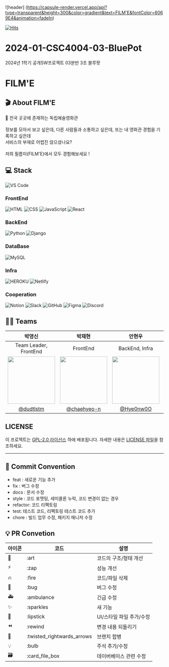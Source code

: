 ![header] (https://capsule-render.vercel.app/api?type=transparent&height=300&color=gradient&text=FILM'E&fontColor=6069E4&animation=fadeIn)

[![Hits](https://hits.seeyoufarm.com/api/count/incr/badge.svg?url=https%3A%2F%2Fgithub.com%2FCSID-DGU%2F2024-01-CSC4004-03-BluePot&count_bg=%23B2B7FF&title_bg=%23555555&icon=&icon_color=%23E7E7E7&title=FILM%27E&edge_flat=false)](https://hits.seeyoufarm.com)

# 2024-01-CSC4004-03-BluePot
2024년 1학기 공개SW프로젝트 03분반 3조 블루팟

# FILM'E

## 🎬 About FILM'E
🎥 전국 곳곳에 존재하는 독립예술영화관 <br /> <br />
정보를 모아서 보고 싶은데, 다른 사람들과 소통하고 싶은데, 또는 내 영화관 경험을 기록하고 싶은데 <br />
서비스의 부재로 어렵진 않으셨나요? <br /><br />
저희 필름미(FILM'E)에서 모두 경험해보세요 !


## 💻 Stack
![VS Code](https://img.shields.io/badge/VS_Code-007ACC?style=for-the-badge&logo=visual-studio-code&logoColor=white) 

### FrontEnd
![HTML](https://img.shields.io/badge/HTML-239120?style=for-the-badge&logo=html5&logoColor=white)
![CSS](https://img.shields.io/badge/CSS-239120?&style=for-the-badge&logo=css3&logoColor=white)
![JavaScript](https://img.shields.io/badge/JavaScript-F7DF1E?style=for-the-badge&logo=JavaScript&logoColor=white)
![React](https://img.shields.io/badge/React-20232A?style=for-the-badge&logo=react&logoColor=61DAFB)

### BackEnd
![Python](https://img.shields.io/badge/Python-3776AB?style=for-the-badge&logo=python&logoColor=white)
![Django](https://img.shields.io/badge/Django-092E20?style=for-the-badge&logo=django&logoColor=white)

### DataBase
![MySQL](https://img.shields.io/badge/MySQL-00000F?style=for-the-badge&logo=mysql&logoColor=white)

### Infra
![HEROKU](https://img.shields.io/badge/Heroku-430098?style=for-the-badge&logo=heroku&logoColor=white)
![Netlify](https://img.shields.io/badge/Netlify-00C7B7?style=for-the-badge&logo=netlify&logoColor=white)

### Cooperation
![Notion](https://img.shields.io/badge/Notion-000000?style=for-the-badge&logo=notion&logoColor=white) 
![Slack](https://img.shields.io/badge/Slack-4A154B?style=for-the-badge&logo=slack&logoColor=white) 
![GitHub](https://img.shields.io/badge/GitHub-181717?style=for-the-badge&logo=github&logoColor=white) 
![Figma](https://img.shields.io/badge/Figma-F24E1E?style=for-the-badge&logo=figma&logoColor=white) 
![Discord](https://img.shields.io/badge/Discord-7289DA?style=for-the-badge&logo=discord&logoColor=white)

## 👍🏻 Teams
|박영신|박채현|안현우|이형준|최우섭|
|:---:|:---:|:---:|:---:|:---:|
|Team Leader, FrontEnd|FrontEnd|BackEnd, Infra|BackEnd, DataBase|BackEnd|
|<img src="https://avatars.githubusercontent.com/u/102219328?v=4" width="150" height="150"/>|<img src="https://avatars.githubusercontent.com/u/139209815?v=4" width="150" height="150"/>|<img src="https://avatars.githubusercontent.com/u/145957083?v=4" width="150" height="150"/>|<img src="https://avatars.githubusercontent.com/u/84591332?v=4" width="150" height="150"/>|<img src="https://avatars.githubusercontent.com/u/137453991?v=4" width="150" height="150"/>|
|[@dudtlstm](https://github.com/dudtlstm)|[@chaehyeo-n](https://github.com/chaehyeo-n)|[@Hye0nw0O](https://github.com/Hye0nw0O)|[@lhj010217](https://github.com/lhj010217)|[@seop637](https://github.com/seop637)|

## LICENSE

이 프로젝트는 [GPL-2.0 라이선스](LICENSE) 하에 배포됩니다. 자세한 내용은 [LICENSE 파일](LICENSE)을 참조하세요.


---

## 🎯 Commit Convention

- feat : 새로운 기능 추가
- fix : 버그 수정
- docs : 문서 수정
- style : 코드 포맷팅, 세미콜론 누락, 코드 변경이 없는 경우
- refactor: 코드 리펙토링
- test: 테스트 코드, 리펙토링 테스트 코드 추가
- chore : 빌드 업무 수정, 패키지 매니저 수정

## 💡 PR Convetion

| 아이콘 | 코드                       | 설명                     |
| ------ | -------------------------- | ------------------------ |
| 🎨     | :art                       | 코드의 구조/형태 개선    |
| ⚡️    | :zap                       | 성능 개선                |
| 🔥     | :fire                      | 코드/파일 삭제           |
| 🐛     | :bug                       | 버그 수정                |
| 🚑     | :ambulance                 | 긴급 수정                |
| ✨     | :sparkles                  | 새 기능                  |
| 💄     | :lipstick                  | UI/스타일 파일 추가/수정 |
| ⏪     | :rewind                    | 변경 내용 되돌리기       |
| 🔀     | :twisted_rightwards_arrows | 브랜치 합병              |
| 💡     | :bulb                      | 주석 추가/수정           |
| 🗃     | :card_file_box             | 데이버베이스 관련 수정   |
